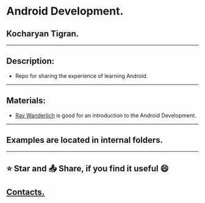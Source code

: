 # Android Development.
## Kocharyan Tigran.
---


## Description:


* Repo for sharing the experience of learning Android.
---


## Materials:


* [Ray Wanderlich](https://www.raywenderlich.com/) is good for an introduction to the Android Development. 
---

## Examples are located in internal folders.


---


## ⭐ Star and 📤 Share, if you find it useful 😄


## [Contacts.](https://vk.com/k_tigran)
